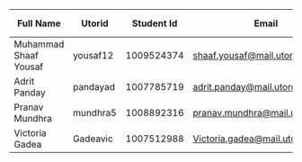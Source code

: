| Full Name  | Utorid | Student Id | Email | Best Way To Connect | Slack User Name |
| ------------- | ------------- | ------------- | ------------- | ------------- | ------------- |
| Muhammad Shaaf Yousaf  | yousaf12  | 1009524374 | shaaf.yousaf@mail.utoronto.ca | Email | shaaf.yousaf |
| Adrit Panday | pandayad | 1007785719 | adrit.panday@mail.utoronto.ca | Text/call on 4373327737 | |
| Pranav Mundhra | mundhra5 | 1008892316 | pranav.mundhra@mail.utoronto.ca | text/call on ‪+1 (437) 518-2664 | |
| Victoria Gadea | Gadeavic | 1007512988 | Victoria.gadea@mail.utoronto.ca | Text/call on 6476083266 | |

